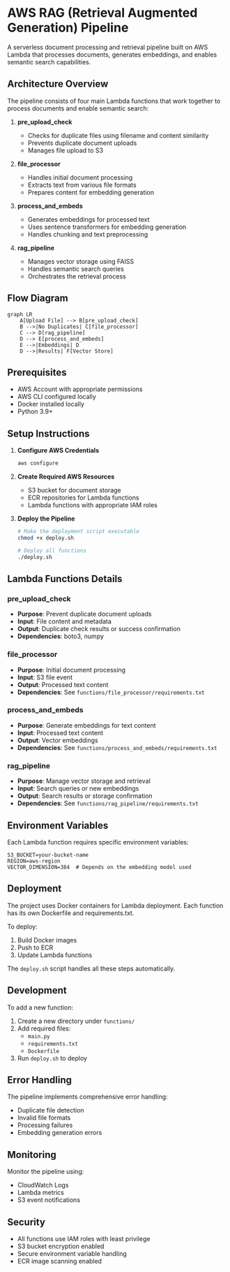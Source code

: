 # AWS RAG (Retrieval Augmented Generation) Pipeline

A serverless document processing and retrieval pipeline built on AWS Lambda that processes documents, generates embeddings, and enables semantic search capabilities.

## Architecture Overview

The pipeline consists of four main Lambda functions that work together to process documents and enable semantic search:

1. **pre_upload_check**
   - Checks for duplicate files using filename and content similarity
   - Prevents duplicate document uploads
   - Manages file upload to S3

2. **file_processor**
   - Handles initial document processing
   - Extracts text from various file formats
   - Prepares content for embedding generation

3. **process_and_embeds**
   - Generates embeddings for processed text
   - Uses sentence transformers for embedding generation
   - Handles chunking and text preprocessing

4. **rag_pipeline**
   - Manages vector storage using FAISS
   - Handles semantic search queries
   - Orchestrates the retrieval process

## Flow Diagram

```mermaid
graph LR
    A[Upload File] --> B[pre_upload_check]
    B -->|No Duplicates| C[file_processor]
    C --> D[rag_pipeline]
    D --> E[process_and_embeds]
    E -->|Embeddings| D
    D -->|Results| F[Vector Store]
```

## Prerequisites

- AWS Account with appropriate permissions
- AWS CLI configured locally
- Docker installed locally
- Python 3.9+

## Setup Instructions

1. **Configure AWS Credentials**
   ```bash
   aws configure
   ```

2. **Create Required AWS Resources**
   - S3 bucket for document storage
   - ECR repositories for Lambda functions
   - Lambda functions with appropriate IAM roles

3. **Deploy the Pipeline**
   ```bash
   # Make the deployment script executable
   chmod +x deploy.sh
   
   # Deploy all functions
   ./deploy.sh
   ```

## Lambda Functions Details

### pre_upload_check
- **Purpose**: Prevent duplicate document uploads
- **Input**: File content and metadata
- **Output**: Duplicate check results or success confirmation
- **Dependencies**: boto3, numpy

### file_processor
- **Purpose**: Initial document processing
- **Input**: S3 file event
- **Output**: Processed text content
- **Dependencies**: See `functions/file_processor/requirements.txt`

### process_and_embeds
- **Purpose**: Generate embeddings for text content
- **Input**: Processed text content
- **Output**: Vector embeddings
- **Dependencies**: See `functions/process_and_embeds/requirements.txt`

### rag_pipeline
- **Purpose**: Manage vector storage and retrieval
- **Input**: Search queries or new embeddings
- **Output**: Search results or storage confirmation
- **Dependencies**: See `functions/rag_pipeline/requirements.txt`

## Environment Variables

Each Lambda function requires specific environment variables:

```
S3_BUCKET=your-bucket-name
REGION=aws-region
VECTOR_DIMENSION=384  # Depends on the embedding model used
```

## Deployment

The project uses Docker containers for Lambda deployment. Each function has its own Dockerfile and requirements.txt.

To deploy:
1. Build Docker images
2. Push to ECR
3. Update Lambda functions

The `deploy.sh` script handles all these steps automatically.

## Development

To add a new function:
1. Create a new directory under `functions/`
2. Add required files:
   - `main.py`
   - `requirements.txt`
   - `Dockerfile`
3. Run `deploy.sh` to deploy

## Error Handling

The pipeline implements comprehensive error handling:
- Duplicate file detection
- Invalid file formats
- Processing failures
- Embedding generation errors

## Monitoring

Monitor the pipeline using:
- CloudWatch Logs
- Lambda metrics
- S3 event notifications

## Security

- All functions use IAM roles with least privilege
- S3 bucket encryption enabled
- Secure environment variable handling
- ECR image scanning enabled
